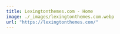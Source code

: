 ```yaml
---
title: Lexingtonthemes.com - Home
image: ./_images/lexingtonthemes.com.webp
url: "https://lexingtonthemes.com/"
---
```

